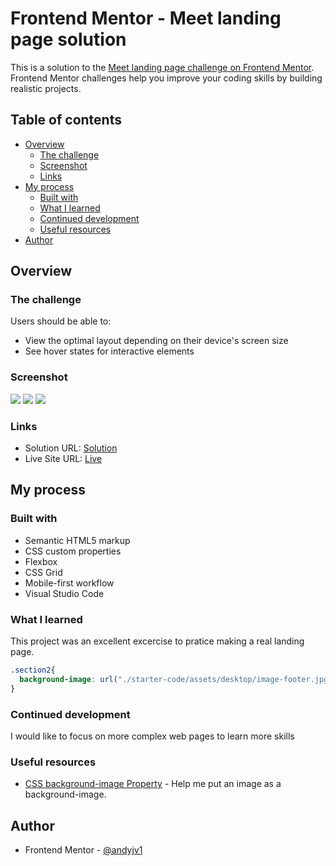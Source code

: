 # Frontend Mentor - Meet landing page solution

This is a solution to the [Meet landing page challenge on Frontend Mentor](https://www.frontendmentor.io/challenges/meet-landing-page-rbTDS6OUR). Frontend Mentor challenges help you improve your coding skills by building realistic projects. 

## Table of contents

- [Overview](#overview)
  - [The challenge](#the-challenge)
  - [Screenshot](#screenshot)
  - [Links](#links)
- [My process](#my-process)
  - [Built with](#built-with)
  - [What I learned](#what-i-learned)
  - [Continued development](#continued-development)
  - [Useful resources](#useful-resources)
- [Author](#author)

## Overview

### The challenge

Users should be able to:

- View the optimal layout depending on their device's screen size
- See hover states for interactive elements

### Screenshot

![](./screenshots/screenshots1.png)
![](./screenshots/screenshots2.png)
![](./screenshots/screenshots3.png)

### Links

- Solution URL: [Solution](https://github.com/andyjv1/Meet-Landing-Page-Master.git)
- Live Site URL: [Live](https://andyjv1.github.io/Meet-Landing-Page-Master/)

## My process

### Built with

- Semantic HTML5 markup
- CSS custom properties
- Flexbox
- CSS Grid
- Mobile-first workflow
- Visual Studio Code

### What I learned

This project was an excellent excercise to pratice making a real landing page.

```css
.section2{
  background-image: url("./starter-code/assets/desktop/image-footer.jpg"), linear-gradient(hsl(192, 54%, 64%), hsl(192, 54%, 64%));
}
```

### Continued development

I would like to focus on more complex web pages to learn more skills

### Useful resources

- [CSS background-image Property](https://www.w3schools.com/cssref/pr_background-image.php) - Help me put an image as a background-image.

## Author

- Frontend Mentor - [@andyjv1](https://www.frontendmentor.io/profile/andyjv1)

